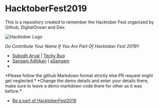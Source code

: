 # HacktoberFest2019
This is a repository created to remember the Hacktober Fest organized by Github, DigitalOcean and Dev.

![Hacktober Logo ](https://hacktoberfest.digitalocean.com/assets/logo-hf19-full-10f3c000cea930c76acc1dedc516ea7118b95353220869a3051848e45ff1d656.svg)

*Do Contribute Your Name If You Are Part Of Hacktober Fest 2019!!*
<ul>
<li> <a href="https://github.com/asubodh/">Subodh Aryal</a> | <a href="https://techybug.com/">Techy Bug</a><li>
<a href="https://github.com/asangam/">Sangam Adhikari</a> | <a href="https://asangam.com.no/">aSangam</a><li>
</ul>
*Please follow the github Markdown format strictly else PR request might get neglected.*
*Change the demo details and enter your details there, make sure to leave a demo markdown code there for other as it was before.*

* [Be a part of HacktoberFest2019](https://hacktoberfest.digitalocean.com/)
